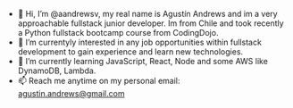 - 👋 Hi, I’m @aandrewsv, my real name is Agustín Andrews and im a very approachable fullstack junior developer. Im from 
Chile and took recently a Python fullstack bootcamp course from CodingDojo.
- 👀 I’m currentyly interested in any job opportunities within fullstack development to gain experience and learn new technologies.
- 🌱 I’m currently learning JavaScript, React, Node and some AWS like DynamoDB, Lambda.
- 📫 Reach me anytime on my personal email: agustin.andrews@gmail.com
